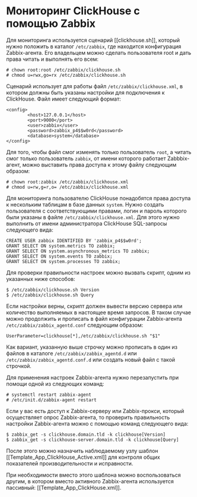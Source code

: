 Мониторинг ClickHouse с помощью Zabbix
======================================

Для мониторинга используется сценарий [[clickhouse.sh]], который нужно положить в каталог `/etc/zabbix`, где находится конфигурация Zabbix-агента. Его владельцем можно сделать пользователя root и дать права читать и выполнять его всем:

    # chown root:root /etc/zabbix/clickhouse.sh
    # chmod u=rwx,go=rx /etc/zabbix/clickhouse.sh

Сценарий использует для работы файл `/etc/zabbix/clickhouse.xml`, в котором должны быть указаны настройки для подключения к ClickHouse. Файл имеет следующий формат:

    <config>
            <host>127.0.0.1</host>
            <port>9000</port>
            <user>zabbix</user>
            <password>zabbix_p4$$w0rd</password>
            <database>system</database>
    </config>

Для того, чтобы файл смог изменять только пользователь `root`, а читать смог только пользователь `zabbix`, от имени которого работает Zabbbix-агент, можно выставить права доступа к этому файлу следующим образом:

    # chown root:zabbix /etc/zabbix/clickhouse.xml
    # chmod u=rw,g=r,o= /etc/zabbix/clickhouse.xml

Для мониторинга пользователю ClickHouse понадобятся права доступа к нескольким таблицам в базе данных `system`. Нужно создать пользователя с соответствующими правами, логин и пароль которого были указаны в файле `/etc/zabbix/clickhouse.xml`. Для этого нужно выполнить от имени администратора ClickHouse SQL-запросы следующего вида:

    CREATE USER zabbix IDENTIFIED BY 'zabbix_p4$$w0rd';
    GRANT SELECT ON system.metrics TO zabbix;
    GRANT SELECT ON system.asynchronous_metrics TO zabbix;
    GRANT SELECT ON system.events TO zabbix;
    GRANT SELECT ON system.processes TO zabbix;

Для проверки правильности настроек можно вызвать скрипт, одним из указанных ниже способов:

    $ /etc/zabbix/clickhouse.sh Version
    $ /etc/zabbix/clickhouse.sh Query

Если настройки верны, скрипт должен вывести версию сервера или количество выполняемых в настоящее время запросов. В таком случае можно продолжить и прописать в файл конфигурации Zabbix-агента `/etc/zabbix/zabbix_agentd.conf` следующим образом:

    UserParameter=clickhouse[*],/etc/zabbix/clickhouse.sh "$1"

Как вариант, указанную выше строчку можно прописать в один из файлов в каталоге `/etc/zabbix/zabbix_agentd.d` или `/etc/zabbix/zabbix_agentd.conf.d` или создать новый файл с такой строчкой.

Для применения настроек Zabbix-агента нужно перезапустить при помощи одной из следующих команд:

    # systemctl restart zabbix-agent
    # /etc/init.d/zabbix-agent restart

Если у вас есть доступ к Zabbix-серверу или Zabbix-прокси, который осуществляет опрос Zabbix-агента, то проверить правильность настройки Zabbix-агента можно с помощью команд следующего вида:

    $ zabbix_get -s clickhouse.domain.tld -k clickhouse[Version]
    $ zabbix_get -s clickhouse-server.domain.tld -k clickhouse[Query]

После этого можно назначить наблюдаемому узлу шаблон [[Template_App_ClickHouse_Active.xml]] для контроля общих показателей производительности и исправности.

При необходимости вместо этого шаблона можно воспользоваться другим, в котором вместо активного Zabbix-агента используется пассивный: [[Template_App_ClickHouse.xml]].
